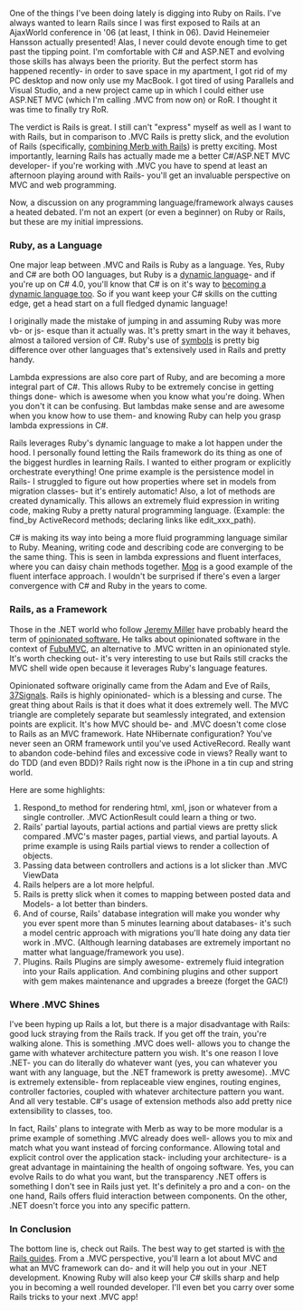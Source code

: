 One of the things I've been doing lately is digging into Ruby on Rails. I've always wanted to learn Rails since I was first exposed to Rails at an AjaxWorld conference in '06 (at least, I think in 06). David Heinemeier Hansson actually presented!
Alas, I never could devote enough time to get past the tipping point. I'm comfortable with C# and ASP.NET and evolving those skills has always been the priority. But the perfect storm has happened recently- in order to save space in my apartment, I got rid of my PC desktop and now only use my MacBook. I got tired of using Parallels and Visual Studio, and a new project came up in which I could either use ASP.NET MVC (which I'm calling .MVC from now on) or RoR. I thought it was time to finally try RoR.

The verdict is Rails is great. I still can't "express" myself as well as I want to with Rails, but in comparison to .MVC Rails is pretty slick, and the evolution of Rails (specifically, [combining Merb with Rails](http://rubyonrails.org/merb)) is pretty exciting.  Most importantly, learning Rails has actually made me a better C#/ASP.NET MVC developer- if you're working with .MVC you have to spend at least an afternoon playing around with Rails- you'll get an invaluable perspective on MVC and web programming.

Now, a discussion on any programming language/framework always causes a heated debated. I'm not an expert (or even a beginner) on Ruby or Rails, but these are my initial impressions.

### Ruby, as a Language

One major leap between .MVC and Rails is Ruby as a language. Yes, Ruby and C# are both OO languages, but Ruby is a [dynamic language](http://en.wikipedia.org/wiki/Dynamic_programming_language)- and if you're up on C# 4.0, you'll know that C# is on it's way to [becoming a dynamic language too](http://ironpython-urls.blogspot.com/2008/12/c-becomes-dynamic-language.html). So if you want keep your C# skills on the cutting edge, get a head start on a full fledged dynamic language!

I originally made the mistake of jumping in and assuming Ruby was more vb- or js- esque than it actually was. It's pretty smart in the way it behaves, almost a tailored version of C#. Ruby's use of [symbols](http://glu.ttono.us/articles/2005/08/19/understanding-ruby-symbols) is pretty big difference over other languages that's extensively used in Rails and pretty handy.

Lambda expressions are also core part of Ruby, and are becoming a more integral part of C#. This allows Ruby to be extremely concise in getting things done- which is awesome when you know what you're doing. When you don't it can be confusing. But lambdas make sense and are awesome when you know how to use them- and knowing Ruby can help you grasp lambda expressions in C#.

Rails leverages Ruby's dynamic language to make a lot happen under the hood. I personally found letting the Rails framework do its thing as one of the biggest hurdles in learning Rails. I wanted to either program or explicitly orchestrate everything! One prime example is the persistence model in Rails- I struggled to figure out how properties where set in models from migration classes- but it's entirely automatic! Also, a lot of methods are created dynamically. This allows an extremely fluid expression in writing code, making Ruby a pretty natural programming language. (Example: the find_by ActiveRecord methods; declaring links like edit_xxx_path).

C# is making its way into being a more fluid programming language similar to Ruby. Meaning, writing code and describing code are converging to be the same thing. This is seen in lambda expressions and fluent interfaces, where you can daisy chain methods together. [Moq](http://code.google.com/p/moq/) is a good example of the fluent interface approach. I wouldn't be surprised if there's even a larger convergence with C# and Ruby in the years to come.

### Rails, as a Framework

Those in the .NET world who follow [Jeremy Miller](http://codebetter.com/blogs/jeremy.miller/) have probably heard the term of [opinionated software.](http://codebetter.com/blogs/jeremy.miller/archive/2008/10/23/our-opinions-on-the-asp-net-mvc-introducing-the-thunderdome-principle.aspx) He talks about opinionated software in the context of [FubuMVC](http://code.google.com/p/fubumvc/), an alternative to .MVC written in an opinionated style. It's worth checking out- it's very interesting to use but Rails still cracks the MVC shell wide open because it leverages Ruby's language features.

Opinionated software originally came from the Adam and Eve of Rails, [37Signals](http://gettingreal.37signals.com/ch04_Make_Opinionated_Software.php). Rails is highly opinionated- which is a blessing and curse. The great thing about Rails is that it does what it does extremely well. The MVC triangle are completely separate but seamlessly integrated, and extension points are explicit. It's how MVC should be- and .MVC doesn't come close to Rails as an MVC framework. Hate NHibernate configuration? You've never seen an ORM framework until you've used ActiveRecord. Really want to abandon code-behind files and excessive code in views? Really want to do TDD (and even BDD)? Rails right now is the iPhone in a tin cup and string world.

Here are some highlights:

1. Respond_to method for rendering html, xml, json or whatever from a single controller. .MVC ActionResult could learn a thing or two.
2. Rails' partial layouts, partial actions and partial views are pretty slick compared .MVC's master pages, partial views, and partial layouts. A prime example is using Rails partial views to render a collection of objects.
3. Passing data between controllers and actions is a lot slicker than .MVC ViewData
4. Rails helpers are a lot more helpful.
5. Rails is pretty slick when it comes to mapping between posted data and Models- a lot better than binders.
6. And of course, Rails' database integration will make you wonder why you ever spent more than 5 minutes learning about databases- it's such a model centric approach with migrations you'll hate doing any data tier work in .MVC. (Although learning databases are extremely important no matter what language/framework you use).
7. Plugins. Rails Plugins are simply awesome- extremely fluid integration into your Rails application. And combining plugins and other support with gem makes maintenance and upgrades a breeze (forget the GAC!)

### Where .MVC Shines

I've been hyping up Rails a lot, but there is a major disadvantage with Rails: good luck straying from the Rails track. If you get off the train, you're walking alone. This is something .MVC does well- allows you to change the game with whatever architecture pattern you wish. It's one reason I love .NET- you can do literally do whatever want (yes, you can whatever you want with any language, but the .NET framework is pretty awesome). .MVC is extremely extensible- from replaceable view engines, routing engines, controller factories, coupled with whatever architecture pattern you want. And all very testable. C#'s usage of extension methods also add pretty nice extensibility to classes, too.

In fact, Rails' plans to integrate with Merb as way to be more modular is a prime example of something .MVC already does well- allows you to mix and match what you want instead of forcing conformance. Allowing total and explicit control over the application stack- including your architecture- is a great advantage in maintaining the health of ongoing software. Yes, you can evolve Rails to do what you want, but the transparency .NET offers is something I don't see in Rails just yet. It's definitely a pro and a con- on the one hand, Rails offers fluid interaction between components. On the other, .NET doesn't force you into any specific pattern.

### In Conclusion

The bottom line is, check out Rails. The best way to get started is with [the Rails guides](http://guides.rails.info/). From a .MVC perspective, you'll learn a lot about MVC and what an MVC framework can do- and it will help you out in your .NET development. Knowing Ruby will also keep your C# skills sharp and help you in becoming a well rounded developer. I'll even bet you carry over some Rails tricks to your next .MVC app!